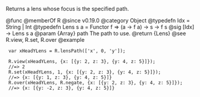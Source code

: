 Returns a lens whose focus is the specified path.

@func
@memberOf R
@since v0.19.0
@category Object
@typedefn Idx = String | Int
@typedefn Lens s a = Functor f => (a -> f a) -> s -> f s
@sig [Idx] -> Lens s a
@param {Array} path The path to use.
@return {Lens}
@see R.view, R.set, R.over
@example

     var xHeadYLens = R.lensPath(['x', 0, 'y']);

     R.view(xHeadYLens, {x: [{y: 2, z: 3}, {y: 4, z: 5}]});
     //=> 2
     R.set(xHeadYLens, 1, {x: [{y: 2, z: 3}, {y: 4, z: 5}]});
     //=> {x: [{y: 1, z: 3}, {y: 4, z: 5}]}
     R.over(xHeadYLens, R.negate, {x: [{y: 2, z: 3}, {y: 4, z: 5}]});
     //=> {x: [{y: -2, z: 3}, {y: 4, z: 5}]}
